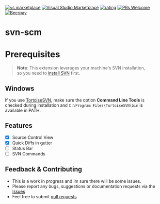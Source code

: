 [![vs marketplace](https://img.shields.io/vscode-marketplace/v/johnstoncode.svn-scm.svg?label=vs%20marketplace)](https://marketplace.visualstudio.com/items?itemName=johnstoncode.svn-scm)
[![Visual Studio Marketplace](https://img.shields.io/vscode-marketplace/d/johnstoncode.svn-scm.svg)](https://marketplace.visualstudio.com/items?itemName=johnstoncode.svn-scm)
[![rating](https://img.shields.io/vscode-marketplace/r/johnstoncode.svn-scm.svg)](https://marketplace.visualstudio.com/items?itemName=johnstoncode.svn-scm)
[![PRs Welcome](https://img.shields.io/badge/PRs-welcome-brightgreen.svg?style=flat)](https://github.com/JohnstonCode/svn-scm/pulls)
[![Beerpay](https://beerpay.io/JohnstonCode/svn-scm/badge.svg?style=flat)](https://beerpay.io/JohnstonCode/svn-scm)

# svn-scm

# Prerequisites

> **Note**: This extension leverages your 
> machine's SVN installation,  
> so you need to [install SVN](https://subversion.apache.org) first. 

## Windows

If you use [TortoiseSVN](https://tortoisesvn.net/), make sure the option **Command Line Tools** is checked during installation and `C:\Program Files\TortoiseSVN\bin` is available in PATH.

## Features

- [x] Source Control View
- [x] Quick Diffs in gutter
- [ ] Status Bar
- [ ] SVN Commands

## Feedback & Contributing

 * This is a work in progress and im sure there will be some issues.
 * Please report any bugs, suggestions or documentation requests via the [Issues](https://github.com/JohnstonCode/svn-scm/issues)
 * Feel free to submit [pull requests](https://github.com/JohnstonCode/svn-scm/pulls)
